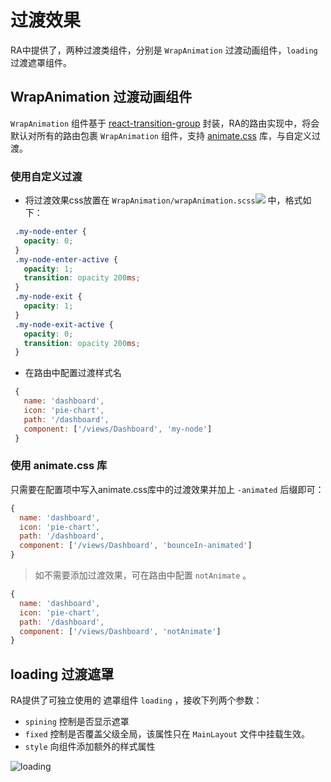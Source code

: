 # 过渡效果

RA中提供了，两种过渡类组件，分别是 `WrapAnimation` 过渡动画组件，`loading` 过渡遮罩组件。

## WrapAnimation 过渡动画组件

`WrapAnimation` 组件基于 [react-transition-group](https://github.com/reactjs/react-transition-group) 封装，RA的路由实现中，将会默认对所有的路由包裹 `WrapAnimation` 组件，支持 [animate.css](https://daneden.github.io/animate.css/) 库，与自定义过渡。

### 使用自定义过渡

 - 将过渡效果css放置在 `WrapAnimation/wrapAnimation.scss`[![](/media/link.svg)](https://github.com/EzioReturner/RATurbo-react-admin/tree/master/src/style/wrapAnimation.scss) 中，格式如下：
 ```css
  .my-node-enter {
    opacity: 0;
  }
  .my-node-enter-active {
    opacity: 1;
    transition: opacity 200ms;
  }
  .my-node-exit {
    opacity: 1;
  }
  .my-node-exit-active {
    opacity: 0;
    transition: opacity 200ms;
  }
 ```
 - 在路由中配置过渡样式名
 ```javascript
  {
    name: 'dashboard',
    icon: 'pie-chart',
    path: '/dashboard',
    component: ['/views/Dashboard', 'my-node']
  }
  ```

### 使用 animate.css 库

只需要在配置项中写入animate.css库中的过渡效果并加上 `-animated` 后缀即可：
```javascript
{
  name: 'dashboard',
  icon: 'pie-chart',
  path: '/dashboard',
  component: ['/views/Dashboard', 'bounceIn-animated']
}
```


> 如不需要添加过渡效果，可在路由中配置 `notAnimate` 。

```javascript
{
  name: 'dashboard',
  icon: 'pie-chart',
  path: '/dashboard',
  component: ['/views/Dashboard', 'notAnimate']
}
```

## loading 过渡遮罩

RA提供了可独立使用的 遮罩组件 `loading` ，接收下列两个参数：

- `spining` 控制是否显示遮罩 
- `fixed` 控制是否覆盖父级全局，该属性只在 `MainLayout` 文件中挂载生效。
- `style` 向组件添加额外的样式属性

![loading](/media/loading.gif)
